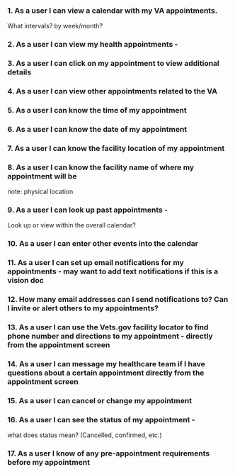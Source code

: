 ### 1. As a user I can view a calendar with my VA appointments.
What intervals? by week/month?

### 2. As a user I can view my health appointments - 

### 3. As a user I can click on my appointment to view additional details

### 4. As a user I can view other appointments related to the VA

### 5. As a user I can know the time of my appointment

### 6. As a user I can know the date of my appointment

### 7. As a user I can know the facility location of my appointment 

### 8. As a user I can know the facility name of where my appointment will be
note: physical location

### 9. As a user I can look up past appointments - 
Look up or view within the overall calendar?

### 10. As a user I can enter other events into the calendar

### 11. As a user I can set up email notifications for my appointments - may want to add text notifications if this is a vision doc

### 12. How many email addresses can I send notifications to? Can I invite or alert others to my appointments?

### 13. As a user I can use the Vets.gov facility locator to find phone number and directions to my appointment - directly from the appointment screen 

### 14. As a user I can message my healthcare team if I have questions about a certain appointment directly from the appointment screen 

### 15. As a user I can cancel or change my appointment 

### 16. As a user I can see the status of my appointment - 
what does status mean? (Cancelled, confirmed, etc.)

### 17. As a user I know of any pre-appointment requirements before my appointment 
